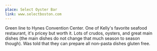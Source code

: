 ```yaml
---
place: Select Oyster Bar
link: www.selectboston.com
---
```


Green line to Hynes Convention Center.  One of Kelly's favorite seafood restaurant, it's pricey but worth it.  Lots of crudos, oysters, and great main dishes (the main dishes do not change that much season to season though).  Was told that they can prepare all non-pasta dishes gluten free.

